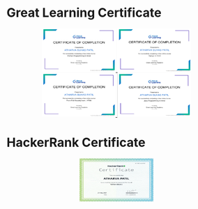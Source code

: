 <h1> Great Learning Certificate</h1>

<p align="center">
        <a href="https://olympus.mygreatlearning.com/courses/12383/certificate">
            <img src="https://github.com/Atharvapatil-maker/atharva/blob/main/Screenshot%20(7).png" width=170 height=100/>
        </a>
        <a href="https://olympus.mygreatlearning.com/courses/40414/certificate">
            <img src="https://github.com/Atharvapatil-maker/atharva/blob/main/Screenshot%20(8).png" width=169 height=100 />
        </a>
        <a href="https://olympus.mygreatlearning.com/courses/12761/certificate">
            <img src="https://github.com/Atharvapatil-maker/atharva/blob/main/Screenshot%20(9).png" width=169 height=100 />
        </a>
        <a href="https://olympus.mygreatlearning.com/courses/12387/certificate">
            <img src="https://github.com/Atharvapatil-maker/atharva/blob/main/Screenshot%20(10).png" width=169 height=100 />
        </a>
    </p>
<h1> HackerRank Certificate </h1>
<p align="center">
        <a href="https://www.hackerrank.com/certificates/b8b52a484b3e">
            <img src="https://github.com/Atharvapatil-maker/atharva/blob/main/Screenshot%20(12).png" width=170 height=100/>
        </a>

